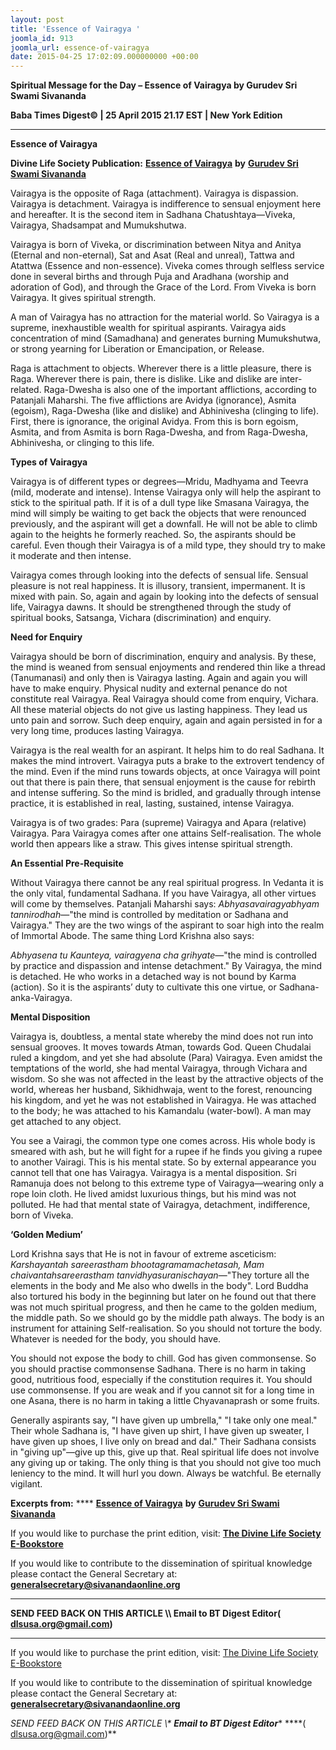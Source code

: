```yaml
---
layout: post
title: 'Essence of Vairagya '
joomla_id: 913
joomla_url: essence-of-vairagya
date: 2015-04-25 17:02:09.000000000 +00:00
---
```

  

















































**Spiritual Message for the Day – Essence of Vairagya by Gurudev Sri Swami Sivananda**

**Baba Times Digest© | 25 April 2015 21.17 EST | New York Edition**



* * *

**Essence of Vairagya**

**Divine Life Society Publication:** [**Essence of Vairagya**](http://www.dlshq.org/discourse/aug2001.htm) **by** [**Gurudev Sri Swami Sivananda**](http://www.dlshq.org/saints/siva.htm)

Vairagya is the opposite of Raga (attachment). Vairagya is dispassion. Vairagya is detachment. Vairagya is indifference to sensual enjoyment here and hereafter. It is the second item in Sadhana Chatushtaya—Viveka, Vairagya, Shadsampat and Mumukshutwa.

Vairagya is born of Viveka, or discrimination between Nitya and Anitya (Eternal and non-eternal), Sat and Asat (Real and unreal), Tattwa and Atattwa (Essence and non-essence). Viveka comes through selfless service done in several births and through Puja and Aradhana (worship and adoration of God), and through the Grace of the Lord. From Viveka is born Vairagya. It gives spiritual strength.

A man of Vairagya has no attraction for the material world. So Vairagya is a supreme, inexhaustible wealth for spiritual aspirants. Vairagya aids concentration of mind (Samadhana) and generates burning Mumukshutwa, or strong yearning for Liberation or Emancipation, or Release.

Raga is attachment to objects. Wherever there is a little pleasure, there is Raga. Wherever there is pain, there is dislike. Like and dislike are inter-related. Raga-Dwesha is also one of the important afflictions, according to Patanjali Maharshi. The five afflictions are Avidya (ignorance), Asmita (egoism), Raga-Dwesha (like and dislike) and Abhinivesha (clinging to life). First, there is ignorance, the original Avidya. From this is born egoism, Asmita, and from Asmita is born Raga-Dwesha, and from Raga-Dwesha, Abhinivesha, or clinging to this life.

**Types of Vairagya**

Vairagya is of different types or degrees—Mridu, Madhyama and Teevra (mild, moderate and intense). Intense Vairagya only will help the aspirant to stick to the spiritual path. If it is of a dull type like Smasana Vairagya, the mind will simply be waiting to get back the objects that were renounced previously, and the aspirant will get a downfall. He will not be able to climb again to the heights he formerly reached. So, the aspirants should be careful. Even though their Vairagya is of a mild type, they should try to make it moderate and then intense.

Vairagya comes through looking into the defects of sensual life. Sensual pleasure is not real happiness. It is illusory, transient, impermanent. It is mixed with pain. So, again and again by looking into the defects of sensual life, Vairagya dawns. It should be strengthened through the study of spiritual books, Satsanga, Vichara (discrimination) and enquiry.

**Need for Enquiry**

Vairagya should be born of discrimination, enquiry and analysis. By these, the mind is weaned from sensual enjoyments and rendered thin like a thread (Tanumanasi) and only then is Vairagya lasting. Again and again you will have to make enquiry. Physical nudity and external penance do not constitute real Vairagya. Real Vairagya should come from enquiry, Vichara. All these material objects do not give us lasting happiness. They lead us unto pain and sorrow. Such deep enquiry, again and again persisted in for a very long time, produces lasting Vairagya.

Vairagya is the real wealth for an aspirant. It helps him to do real Sadhana. It makes the mind introvert. Vairagya puts a brake to the extrovert tendency of the mind. Even if the mind runs towards objects, at once Vairagya will point out that there is pain there, that sensual enjoyment is the cause for rebirth and intense suffering. So the mind is bridled, and gradually through intense practice, it is established in real, lasting, sustained, intense Vairagya.

Vairagya is of two grades: Para (supreme) Vairagya and Apara (relative) Vairagya. Para Vairagya comes after one attains Self-realisation. The whole world then appears like a straw. This gives intense spiritual strength.

**An Essential Pre-Requisite**

Without Vairagya there cannot be any real spiritual progress. In Vedanta it is the only vital, fundamental Sadhana. If you have Vairagya, all other virtues will come by themselves. Patanjali Maharshi says: _Abhyasavairagyabhyam tannirodhah_—"the mind is controlled by meditation or Sadhana and Vairagya." They are the two wings of the aspirant to soar high into the realm of Immortal Abode. The same thing Lord Krishna also says:

_Abhyasena tu Kaunteya, vairagyena cha grihyate_—"the mind is controlled by practice and dispassion and intense detachment." By Vairagya, the mind is detached. He who works in a detached way is not bound by Karma (action). So it is the aspirants’ duty to cultivate this one virtue, or Sadhana-anka-Vairagya.

**Mental Disposition**

Vairagya is, doubtless, a mental state whereby the mind does not run into sensual grooves. It moves towards Atman, towards God. Queen Chudalai ruled a kingdom, and yet she had absolute (Para) Vairagya. Even amidst the temptations of the world, she had mental Vairagya, through Vichara and wisdom. So she was not affected in the least by the attractive objects of the world, whereas her husband, Sikhidhwaja, went to the forest, renouncing his kingdom, and yet he was not established in Vairagya. He was attached to the body; he was attached to his Kamandalu (water-bowl). A man may get attached to any object.

You see a Vairagi, the common type one comes across. His whole body is smeared with ash, but he will fight for a rupee if he finds you giving a rupee to another Vairagi. This is his mental state. So by external appearance you cannot tell that one has Vairagya. Vairagya is a mental disposition. Sri Ramanuja does not belong to this extreme type of Vairagya—wearing only a rope loin cloth. He lived amidst luxurious things, but his mind was not polluted. He had that mental state of Vairagya, detachment, indifference, born of Viveka.

**‘Golden Medium’**

Lord Krishna says that He is not in favour of extreme asceticism: _Karshayantah sareerastham bhootagramamachetasah, Mam chaivantahsareerastham tanvidhyasuranischayan_—"They torture all the elements in the body and Me also who dwells in the body". Lord Buddha also tortured his body in the beginning but later on he found out that there was not much spiritual progress, and then he came to the golden medium, the middle path. So we should go by the middle path always. The body is an instrument for attaining Self-realisation. So you should not torture the body. Whatever is needed for the body, you should have.

You should not expose the body to chill. God has given commonsense. So you should practise commonsense Sadhana. There is no harm in taking good, nutritious food, especially if the constitution requires it. You should use commonsense. If you are weak and if you cannot sit for a long time in one Asana, there is no harm in taking a little Chyavanaprash or some fruits.

Generally aspirants say, "I have given up umbrella," "I take only one meal." Their whole Sadhana is, "I have given up shirt, I have given up sweater, I have given up shoes, I live only on bread and dal." Their Sadhana consists in "giving up"—give up this, give up that. Real spiritual life does not involve any giving up or taking. The only thing is that you should not give too much leniency to the mind. It will hurl you down. Always be watchful. Be eternally vigilant.



**Excerpts from:**  **** [**Essence of Vairagya**](http://www.dlshq.org/discourse/aug2001.htm) **by** [**Gurudev Sri Swami Sivananda**](http://www.dlshq.org/saints/siva.htm)

If you would like to purchase the print edition, visit: **[The Divine Life Society E-Bookstore](http://www.dlshq.org/download/download.htm)**

If you would like to contribute to the dissemination of spiritual knowledge please contact the General Secretary at: [](mailto:%20%3Cscript%20type=%27text/javascript%27%3E%20%3C%21--%20var%20prefix%20=%20%27ma%27%20+%20%27il%27%20+%20%27to%27;%20var%20path%20=%20%27hr%27%20+%20%27ef%27%20+%20%27=%27;%20var%20addy57016%20=%20%27generalsecretary%27%20+%20%27@%27;%20addy57016%20=%20addy57016%20+%20%27sivanandaonline%27%20+%20%27.%27%20+%20%27org%27;%20document.write%28%27%3Ca%20%27%20+%20path%20+%20%27%5C%27%27%20+%20prefix%20+%20%27:%27%20+%20addy57016%20+%20%27%5C%27%3E%27%29;%20document.write%28addy57016%29;%20document.write%28%27%3C%5C/a%3E%27%29;%20//--%3E%5Cn%20%3C/script%3E%3Cscript%20type=%27text/javascript%27%3E%20%3C%21--%20document.write%28%27%3Cspan%20style=%5C%27display:%20none;%5C%27%3E%27%29;%20//--%3E%20%3C/script%3EThis%20email%20address%20is%20being%20protected%20from%20spambots.%20You%20need%20JavaScript%20enabled%20to%20view%20it.%20%3Cscript%20type=%27text/javascript%27%3E%20%3C%21--%20document.write%28%27%3C/%27%29;%20document.write%28%27span%3E%27%29;%20//--%3E%20%3C/script%3E?subject=Contribution%20to%20Dissemination%20of%20Spiritual%20Knowledge) **generalsecretary@sivanandaonline.org**

****

**SEND FEED BACK ON THIS ARTICLE \\\ Email to BT Digest Editor[](mailto:%20%3Cscript%20type=%27text/javascript%27%3E%20%3C%21--%20var%20prefix%20=%20%27ma%27%20+%20%27il%27%20+%20%27to%27;%20var%20path%20=%20%27hr%27%20+%20%27ef%27%20+%20%27=%27;%20var%20addy72654%20=%20%27dlsusa.org%27%20+%20%27@%27;%20addy72654%20=%20addy72654%20+%20%27gmail%27%20+%20%27.%27%20+%20%27com%27;%20document.write%28%27%3Ca%20%27%20+%20path%20+%20%27%5C%27%27%20+%20prefix%20+%20%27:%27%20+%20addy72654%20+%20%27%5C%27%3E%27%29;%20document.write%28addy72654%29;%20document.write%28%27%3C%5C/a%3E%27%29;%20//--%3E%5Cn%20%3C/script%3E%3Cscript%20type=%27text/javascript%27%3E%20%3C%21--%20document.write%28%27%3Cspan%20style=%5C%27display:%20none;%5C%27%3E%27%29;%20//--%3E%20%3C/script%3EThis%20email%20address%20is%20being%20protected%20from%20spambots.%20You%20need%20JavaScript%20enabled%20to%20view%20it.%20%3Cscript%20type=%27text/javascript%27%3E%20%3C%21--%20document.write%28%27%3C/%27%29;%20document.write%28%27span%3E%27%29;%20//--%3E%20%3C/script%3E?subject=DLS%20Posts)( [dlsusa.org@gmail.com](mailto:dlsusa.org@gmail.com))**



* * *



  

If you would like to purchase the print edition, visit: [The Divine Life Society E-Bookstore](http://www.dlshq.org/download/download.htm)

If you would like to contribute to the dissemination of spiritual knowledge please contact the General Secretary at: **[generalsecretary@sivanandaonline.org](mailto:generalsecretary@sivanandaonline.org)**

**SEND FEED BACK ON THIS ARTICLE \\\**  **Email to BT Digest Editor**** [](mailto:%20%3Cscript%20type=%27text/javascript%27%3E%20%3C%21--%20var%20prefix%20=%20%27ma%27%20+%20%27il%27%20+%20%27to%27;%20var%20path%20=%20%27hr%27%20+%20%27ef%27%20+%20%27=%27;%20var%20addy72654%20=%20%27dlsusa.org%27%20+%20%27@%27;%20addy72654%20=%20addy72654%20+%20%27gmail%27%20+%20%27.%27%20+%20%27com%27;%20document.write%28%27%3Ca%20%27%20+%20path%20+%20%27%5C%27%27%20+%20prefix%20+%20%27:%27%20+%20addy72654%20+%20%27%5C%27%3E%27%29;%20document.write%28addy72654%29;%20document.write%28%27%3C%5C/a%3E%27%29;%20//--%3E%5Cn%20%3C/script%3E%3Cscript%20type=%27text/javascript%27%3E%20%3C%21--%20document.write%28%27%3Cspan%20style=%5C%27display:%20none;%5C%27%3E%27%29;%20//--%3E%20%3C/script%3EThis%20email%20address%20is%20being%20protected%20from%20spambots.%20You%20need%20JavaScript%20enabled%20to%20view%20it.%20%3Cscript%20type=%27text/javascript%27%3E%20%3C%21--%20document.write%28%27%3C/%27%29;%20document.write%28%27span%3E%27%29;%20//--%3E%20%3C/script%3E?subject=DLS%20Posts)****( [dlsusa.org@gmail.com](mailto:dlsusa.org@gmail.com))**  
